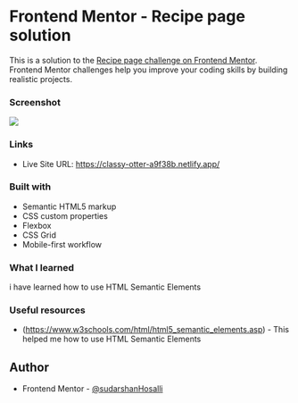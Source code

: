# Frontend Mentor - Recipe page solution

This is a solution to the [Recipe page challenge on Frontend Mentor](https://www.frontendmentor.io/challenges/recipe-page-KiTsR8QQKm). Frontend Mentor challenges help you improve your coding skills by building realistic projects. 


### Screenshot

![](./solution)

### Links

- Live Site URL: https://classy-otter-a9f38b.netlify.app/

### Built with

- Semantic HTML5 markup
- CSS custom properties
- Flexbox
- CSS Grid
- Mobile-first workflow

### What I learned

i have learned how to use HTML Semantic Elements


### Useful resources

- (https://www.w3schools.com/html/html5_semantic_elements.asp) - This helped me how to use HTML Semantic Elements


## Author

- Frontend Mentor - [@sudarshanHosalli](https://www.frontendmentor.io/profile/sudarshanHosalli)
